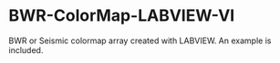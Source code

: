 # BWR-ColorMap-LABVIEW-VI
BWR or Seismic colormap array created with LABVIEW. An example is included.
